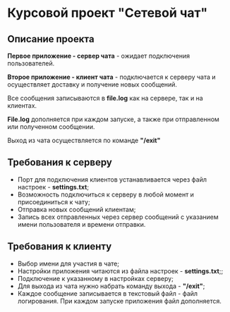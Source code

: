 # Курсовой проект "Сетевой чат"

## Описание проекта

**Первое приложение - сервер чата** - ожидает подключения пользователей.

**Второе приложение - клиент чата** - подключается к серверу чата и осуществляет доставку и получение новых сообщений.

Все сообщения записываются в **file.log** как на сервере, так и на клиентах.

**File.log** дополняется при каждом запуске, а также при отправленном или полученном сообщении. 

Выход из чата осуществляется по команде **"/exit"**

## Требования к серверу

- Порт для подключения клиентов устанавливается через файл настроек - **settings.txt**;
- Возможность подключиться к серверу в любой момент и присоединиться к чату;
- Отправка новых сообщений клиентам;
- Запись всех отправленных через сервер сообщений с указанием имени пользователя и времени отправки.

## Требования к клиенту

- Выбор имени для участия в чате;
- Настройки приложения читаются из файла настроек - **settings.txt**;;
- Подключение к указанному в настройках серверу;
- Для выхода из чата нужно набрать команду выхода - **"/exit"**;
- Каждое сообщение записывается в текстовый файл - файл логирования. При каждом запуске приложения файл дополняется.
